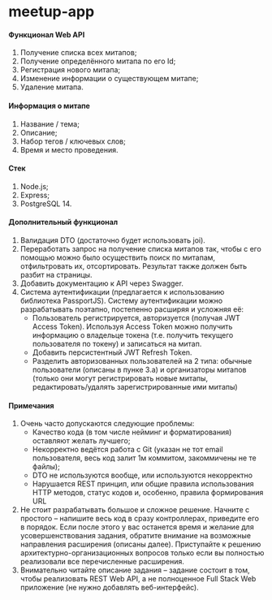 # meetup-app

#### Функционал Web API

1. Получение списка всех митапов;
2. Получение определённого митапа по его Id;
3. Регистрация нового митапа;
4. Изменение информации о существующем митапе;
5. Удаление митапа.

#### Информация о митапе

1. Название / тема;
2. Описание;
3. Набор тегов / ключевых слов;
4. Время и место проведения.

#### Стек

1. Node.js;
2. Express;
3. PostgreSQL 14.

#### Дополнительный функционал

1. Валидация DTO (достаточно будет использовать joi).
2. Переработать запрос на получение списка митапов так, чтобы с его помощью можно было осуществить поиск по митапам, отфильтровать их, отсортировать. Результат также должен быть разбит на страницы.
3. Добавить документацию к API через Swagger.
4. Система аутентификации (предлагается к использованию библиотека PassportJS). Систему аутентификации можно разрабатывать поэтапно, постепенно расширяя и усложняя её:
    - Пользователь регистрируется, авторизуется (получая JWT Access Token). Используя Access Token можно получить информацию о владельце токена (т.е. получить текущего пользователя по токену) и записаться на митап.
    - Добавить персистентный JWT Refresh Token.
    - Разделить авторизованных пользователей на 2 типа: обычные пользователи (описаны в пунке 3.a) и организаторы митапов (только они могут регистрировать новые митапы, редактировать/удалять зарегистрированные ими митапы)

#### Примечания

1. Очень часто допускаются следующие проблемы:
    - Качество кода (в том числе нейминг и форматирования) оставляют желать лучшего;
    - Некорректно ведётся работа с Git (указан не тот email пользователя, весь код залит 1м коммитом, закоммичены не те файлы);
    - DTO не используются вообще, или используются некорректно
    - Нарушается REST принцип, или общие правила использования HTTP методов, статус кодов и, особенно, правила формирования URL
2. Не стоит разрабатывать большое и сложное решение. Начните с простого – напишите весь код в сразу контроллерах, приведите его в порядок. Если после этого у вас останется время и желание для усовершенствования задания, обратите внимание на возможные направления расширения (описаны далее). Приступайте к решению архитектурно-организационных вопросов только если вы полностью реализовали все перечисленные расширения.
3. Внимательно читайте описание задания – задание состоит в том, чтобы реализовать REST Web API, а не полноценное Full Stack Web приложение (не нужно добавлять веб-интерфейс).
